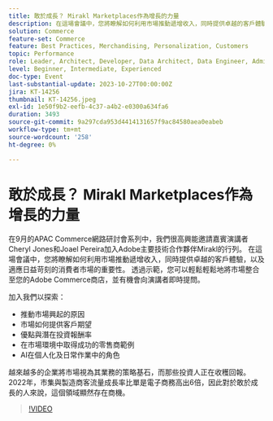 ```yaml
---
title: 敢於成長？ Mirakl Marketplaces作為增長的力量
description: 在這場會議中，您將瞭解如何利用市場推動遞增收入，同時提供卓越的客戶體驗，以及適應日益苛刻的消費者市場的重要性。 AI在個人化及日常作業中的角色。 越來越多的企業將市場視為其業務的策略基石。
solution: Commerce
feature-set: Commerce
feature: Best Practices, Merchandising, Personalization, Customers
topic: Performance
role: Leader, Architect, Developer, Data Architect, Data Engineer, Admin, User
level: Beginner, Intermediate, Experienced
doc-type: Event
last-substantial-update: 2023-10-27T00:00:00Z
jira: KT-14256
thumbnail: KT-14256.jpeg
exl-id: 1e50f9b2-eefb-4c37-a4b2-e0300a634fa6
duration: 3493
source-git-commit: 9a297cda953d4414131657f9ac84580aea0eabeb
workflow-type: tm+mt
source-wordcount: '258'
ht-degree: 0%

---
```


# 敢於成長？ Mirakl Marketplaces作為增長的力量

在9月的APAC Commerce網路研討會系列中，我們很高興能邀請嘉賓演講者Cheryl Jones和Joael Pereira加入Adobe主要技術合作夥伴Mirakl的行列。 在這場會議中，您將瞭解如何利用市場推動遞增收入，同時提供卓越的客戶體驗，以及適應日益苛刻的消費者市場的重要性。 透過示範，您可以輕鬆輕鬆地將市場整合至您的Adobe Commerce商店，並有機會向演講者即時提問。

加入我們以探索：

* 推動市場興起的原因
* 市場如何提供客戶期望
* 優點與潛在投資報酬率
* 在市場環境中取得成功的零售商範例
* AI在個人化及日常作業中的角色

越來越多的企業將市場視為其業務的策略基石，而那些投資人正在收穫回報。 2022年，市集與製造商客流量成長率比單是電子商務高出6倍，因此對於敢於成長的人來說，這個領域顯然存在商機。

>[!VIDEO](https://video.tv.adobe.com/v/3425190/?learn=on)
